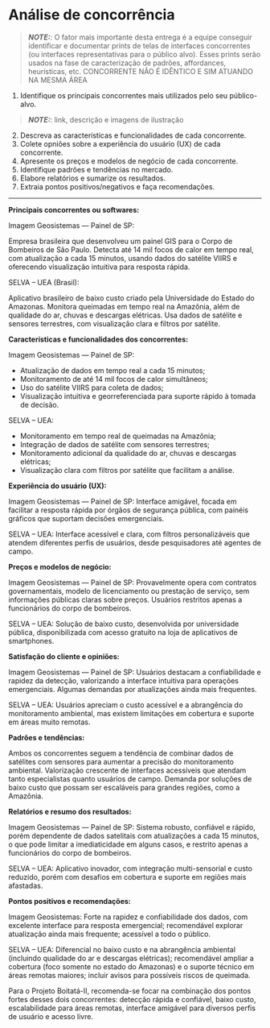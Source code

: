 # Análise de concorrência

> **_NOTE:_**: O fator mais importante desta entrega é a equipe conseguir identificar e documentar prints de telas de interfaces concorrentes (ou interfaces representativas para o público alvo). Esses prints serão usados na fase de caracterização de padrões, affordances, heurísticas, etc. CONCORRENTE NÃO É IDÊNTICO E SIM ATUANDO NA MESMA ÁREA

1. Identifique os principais concorrentes mais utilizados pelo seu público-alvo.
> **_NOTE:_**: link, descrição e imagens de ilustração
2. Descreva as características e funcionalidades de cada concorrente.
3. Colete opniões sobre a experiência do usuário (UX) de cada concorrente.
4. Apresente os preços e modelos de negócio de cada concorrente.
5. Identifique padrões e tendências no mercado.
6. Elabore relatórios e sumarize os resultados.
7. Extraia pontos positivos/negativos e faça recomendações.

---


**Principais concorrentes ou softwares:** 

Imagem Geosistemas — Painel de SP:

Empresa brasileira que desenvolveu um painel GIS para o Corpo de Bombeiros de São Paulo. Detecta até 14 mil focos de calor em tempo real, com atualização a cada 15 minutos, usando dados do satélite VIIRS e oferecendo visualização intuitiva para resposta rápida.

SELVA – UEA (Brasil):

Aplicativo brasileiro de baixo custo criado pela Universidade do Estado do Amazonas. Monitora queimadas em tempo real na Amazônia, além de qualidade do ar, chuvas e descargas elétricas. Usa dados de satélite e sensores terrestres, com visualização clara e filtros por satélite.

**Características e funcionalidades dos concorrentes:**

Imagem Geosistemas — Painel de SP:
- Atualização de dados em tempo real a cada 15 minutos;
- Monitoramento de até 14 mil focos de calor simultâneos;
- Uso do satélite VIIRS para coleta de dados;
- Visualização intuitiva e georreferenciada para suporte rápido à tomada de decisão.

SELVA – UEA:
- Monitoramento em tempo real de queimadas na Amazônia;
- Integração de dados de satélite com sensores terrestres;
- Monitoramento adicional da qualidade do ar, chuvas e descargas elétricas;
- Visualização clara com filtros por satélite que facilitam a análise.

**Experiência do usuário (UX):** 

Imagem Geosistemas — Painel de SP:
Interface amigável, focada em facilitar a resposta rápida por órgãos de segurança pública, com painéis gráficos que suportam decisões emergenciais.

SELVA – UEA:
Interface acessível e clara, com filtros personalizáveis que atendem diferentes perfis de usuários, desde pesquisadores até agentes de campo.

**Preços e modelos de negócio:** 

Imagem Geosistemas — Painel de SP:
Provavelmente opera com contratos governamentais, modelo de licenciamento ou prestação de serviço, sem informações públicas claras sobre preços. Usuários restritos apenas a funcionários do corpo de bombeiros.

SELVA – UEA:
Solução de baixo custo, desenvolvida por universidade pública, disponibilizada com acesso gratuito na loja de aplicativos de smartphones.

**Satisfação do cliente e opiniões:**

Imagem Geosistemas — Painel de SP:
Usuários destacam a confiabilidade e rapidez da detecção, valorizando a interface intuitiva para operações emergenciais. Algumas demandas por atualizações ainda mais frequentes.

SELVA – UEA:
Usuários apreciam o custo acessível e a abrangência do monitoramento ambiental, mas existem limitações em cobertura e suporte em áreas muito remotas.

**Padrões e tendências:**

Ambos os concorrentes seguem a tendência de combinar dados de satélites com sensores para aumentar a precisão do monitoramento ambiental.
Valorização crescente de interfaces acessíveis que atendam tanto especialistas quanto usuários de campo.
Demanda por soluções de baixo custo que possam ser escaláveis para grandes regiões, como a Amazônia.

**Relatórios e resumo dos resultados:** 

Imagem Geosistemas — Painel de SP: Sistema robusto, confiável e rápido, porém dependente de dados satelitais com atualizações a cada 15 minutos, o que pode limitar a imediaticidade em alguns casos, e restrito apenas a funcionários do corpo de bombeiros.

SELVA – UEA: Aplicativo inovador, com integração multi-sensorial e custo reduzido, porém com desafios em cobertura e suporte em regiões mais afastadas.

**Pontos positivos e recomendações:**

Imagem Geosistemas: Forte na rapidez e confiabilidade dos dados, com excelente interface para resposta emergencial; recomendável explorar atualização ainda mais frequente; acessível a todo o público.

SELVA – UEA: Diferencial no baixo custo e na abrangência ambiental (incluindo qualidade do ar e descargas elétricas); recomendável ampliar a cobertura (foco somente no estado do Amazonas) e o suporte técnico em áreas remotas maiores; incluir avisos para possíveis riscos de queimada.

Para o Projeto Boitatá-II, recomenda-se focar na combinação dos pontos fortes desses dois concorrentes: detecção rápida e confiável, baixo custo, escalabilidade para áreas remotas, interface amigável para diversos perfis de usuário e acesso livre.
